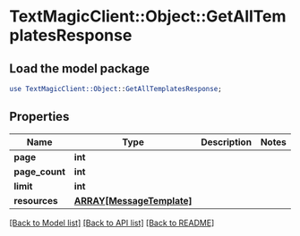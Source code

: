 # TextMagicClient::Object::GetAllTemplatesResponse

## Load the model package
```perl
use TextMagicClient::Object::GetAllTemplatesResponse;
```

## Properties
Name | Type | Description | Notes
------------ | ------------- | ------------- | -------------
**page** | **int** |  | 
**page_count** | **int** |  | 
**limit** | **int** |  | 
**resources** | [**ARRAY[MessageTemplate]**](MessageTemplate.md) |  | 

[[Back to Model list]](../README.md#documentation-for-models) [[Back to API list]](../README.md#documentation-for-api-endpoints) [[Back to README]](../README.md)


